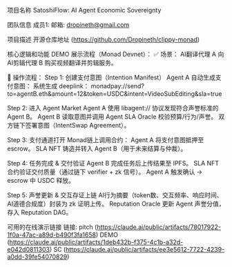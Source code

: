 项目名称
SatoshiFlow: AI Agent Economic Sovereignty

团队信息
成员1: 邮箱: dropineth@gmail.com

项目描述
开源仓库地址
(https://github.com/Dropineth/clippy-monad)

核心逻辑和功能
DEMO 展示流程（Monad Devnet）：
✅ 场景：
AI翻译代理 A 向 AI剪辑代理 B 购买视频翻译并剪辑服务。

👣 操作流程：
Step 1: 创建支付意图（Intention Manifest）
Agent A 自动生成支付意图：
系统生成 deeplink：
monadpay://send?to=agentB.eth&amount=12&token=USDC&intent=VideoSubEditing&sla=true

Step 2: 进入 Agent Market
Agent A 使用 libagent:// 协议发现符合声誉标准的 Agent B。
Agent B 读取意图并调用 Agent SLA Oracle 校验预算/行为/声誉。
双方链下签署意图（IntentSwap Agreement）。

Step 3: 支付通道打开
Monad链上调用合约：
Agent A 将支付意图抵押至 escrow。
SLA NFT 铸造并转入 Agent B（用于未来结算与仲裁）。

Step 4: 任务完成 & 交付验证
Agent B 完成任务后上传结果至 IPFS。
SLA NFT 合约验证交付质量（通过链下 verifier + zk 信号）。
Agent A 触发确认 → escrow 中 USDC 释放。

Step 5: 声誉更新 & 交互存证上链
AI行为摘要（token数、交互频率、响应时间、AI道德合规度）封装为 zk 证明上传。
Reputation Oracle 更新 Agent 声誉分值，存入 Reputation DAG。

可用的在线演示链接
链接:
pitch (https://claude.ai/public/artifacts/78017922-1f0a-47ac-a89d-b490f3fa1658)
DEMO (https://claude.ai/public/artifacts/1deb432b-f375-4c1b-a32d-e042d0811303)
SC (https://claude.ai/public/artifacts/ee3e5612-7722-4239-a0dd-39fe54070829)

